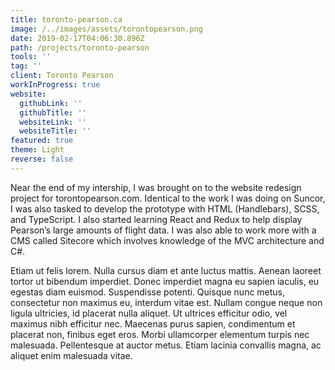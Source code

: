 ```yaml
---
title: toronto-pearson.ca
image: /../images/assets/torontopearson.png
date: 2019-02-17T04:06:30.896Z
path: /projects/toronto-pearson
tools: ''
tag: ''
client: Toronto Pearson
workInProgress: true
website:
  githubLink: ''
  githubTitle: ''
  websiteLink: ''
  websiteTitle: ''
featured: true
theme: Light
reverse: false
---
```

Near the end of my intership, I was brought on to the website redesign project for torontopearson.com. Identical to the work I was doing on Suncor, I was also tasked to develop the prototype with HTML (Handlebars), SCSS, and TypeScript. I also started learning React and Redux to help display Pearson’s large amounts of flight data. I was also able to work more with a CMS called Sitecore which involves knowledge of the MVC architecture and C#.

<!-- end -->

Etiam ut felis lorem. Nulla cursus diam et ante luctus mattis. Aenean laoreet tortor ut bibendum imperdiet. Donec imperdiet magna eu sapien iaculis, eu egestas diam euismod. Suspendisse potenti. Quisque nunc metus, consectetur non maximus eu, interdum vitae est. Nullam congue neque non ligula ultricies, id placerat nulla aliquet. Ut ultrices efficitur odio, vel maximus nibh efficitur nec. Maecenas purus sapien, condimentum et placerat non, finibus eget eros. Morbi ullamcorper elementum turpis nec malesuada. Pellentesque at auctor metus. Etiam lacinia convallis magna, ac aliquet enim malesuada vitae.
